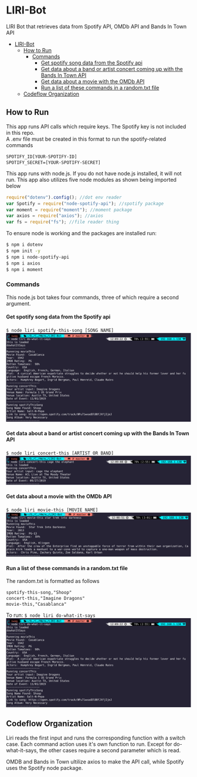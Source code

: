 # LIRI-Bot

LIRI Bot that retrieves data from Spotify API, OMDb API and Bands In Town API

- [LIRI-Bot](#liri-bot)
  - [How to Run](#how-to-run)
    - [Commands](#commands)
      - [Get spotify song data from the Spotify api](#get-spotify-song-data-from-the-spotify-api)
      - [Get data about a band or artist concert coming up with the Bands In Town API](#get-data-about-a-band-or-artist-concert-coming-up-with-the-bands-in-town-api)
      - [Get data about a movie with the OMDb API](#get-data-about-a-movie-with-the-omdb-api)
      - [Run a list of these commands in a random.txt file](#run-a-list-of-these-commands-in-a-randomtxt-file)
  - [Codeflow Organization](#codeflow-organization)

## How to Run

This app runs API calls which require keys. The Spotify key is not included in this repo.  
A .env file must be created in this format to run the spotify-related commands

```
SPOTIFY_ID[YOUR-SPOTIFY-ID]
SPOTIFY_SECRET=[YOUR-SPOTIFY-SECRET]
```

This app runs with node.js. If you do not have node.js installed, it will not run.
This app also utilizes five node modules as shown being imported below

```js
require("dotenv").config(); //dot env reader
var Spotify = require("node-spotify-api"); //spotify package
var moment = require("moment"); //moment package
var axios = require("axios"); //axios
var fs = require("fs"); //file reader thing
```

To ensure node is working and the packages are installed run:

```bash
$ npm i dotenv
$ npm init -y
$ npm i node-spotify-api
$ npm i axios
$ npm i moment
```

### Commands

This node.js bot takes four commands, three of which require a second argument.

#### Get spotify song data from the Spotify api

`$ node liri spotify-this-song [SONG NAME]`
![example spotify-this-song call](do-what-it-says-example.png)

#### Get data about a band or artist concert coming up with the Bands In Town API

`$ node liri concert-this [ARTIST OR BAND]`
![example concert-this call](concert-this-example.png)

#### Get data about a movie with the OMDb API

`$ node liri movie-this [MOVIE NAME]`
![example movie-this call](movie-this-example.png)

#### Run a list of these commands in a random.txt file

The random.txt is formatted as follows

```
spotify-this-song,"Shoop"
concert-this,"Imagine Dragons"
movie-this,"Casablanca"
```

To run:
`$ node liri do-what-it-says`
![example do-what-it-says call](do-what-it-says-example.png)

## Codeflow Organization

Liri reads the first input and runs the corresponding function with a switch case. Each command action uses it's own function to run.
Except for do-what-it-says, the other cases require a second parameter which is read.

OMDB and Bands in Town ultilize axios to make the API call, while Spotify uses the Spotify node package.
